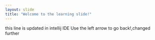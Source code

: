 ```yaml
---
layout: slide
title: "Welcome to the learning slide!"
---
```

this line is updated in intellij IDE
Use the left arrow to go back!,changed further

